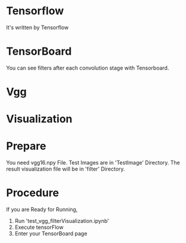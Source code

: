# Tensorflow
  It's written by Tensorflow
# TensorBoard
  You can see filters after each convolution stage with Tensorboard.
# Vgg
# Visualization
# Prepare

You need vgg16.npy File.
Test Images are in 'TestImage' Directory.
The result visualization file will be in 'filter' Directory.
# Procedure

  If you are Ready for Running,

1. Run 'test_vgg_filterVisualization.ipynb'
2. Execute tensorFlow
3. Enter your TensorBoard page
